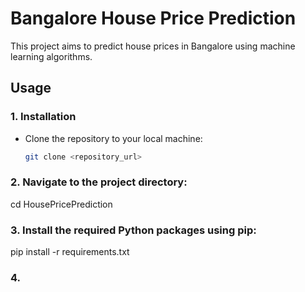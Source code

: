 # Bangalore House Price Prediction

This project aims to predict house prices in Bangalore using machine learning algorithms.

## Usage

### 1. Installation

- Clone the repository to your local machine:

  ```bash
  git clone <repository_url>

### 2. Navigate to the project directory:

  cd HousePricePrediction
  
### 3. Install the required Python packages using pip:

  pip install -r requirements.txt

### 4. 

